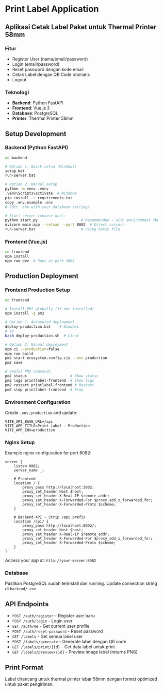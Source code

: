 # Print Label Application

## Aplikasi Cetak Label Paket untuk Thermal Printer 58mm

### Fitur
- Register User (nama/email/password)
- Login (email/password) 
- Reset password dengan kode email
- Cetak Label dengan QR Code otomatis
- Logout

### Teknologi
- **Backend**: Python FastAPI
- **Frontend**: Vue.js 3
- **Database**: PostgreSQL
- **Printer**: Thermal Printer 58mm

## Setup Development

### Backend (Python FastAPI)
```bash
cd backend

# Option 1: Quick setup (Windows)
setup.bat
run-server.bat

# Option 2: Manual setup
python -m venv .venv
.venv\Scripts\activate  # Windows
pip install -r requirements.txt
copy .env.example .env
# Edit .env with your database settings

# Start server (choose one):
python start.py                    # Recommended - with environment checks
uvicorn main:app --reload --port 8002  # Direct uvicorn
run-server.bat                     # Using batch file
```

### Frontend (Vue.js)
```bash
cd frontend
npm install
npm run dev  # Runs on port 3002
```

## Production Deployment

### Frontend Production Setup
```bash
cd frontend

# Install PM2 globally (if not installed)
npm install -g pm2

# Option 1: Automated deployment
deploy-production.bat    # Windows
# or
bash deploy-production.sh  # Linux

# Option 2: Manual deployment
npm ci --production=false
npm run build
pm2 start ecosystem.config.cjs --env production
pm2 save

# Useful PM2 commands
pm2 status                    # Show status
pm2 logs printlabel-frontend  # Show logs
pm2 restart printlabel-frontend # Restart
pm2 stop printlabel-frontend  # Stop
```

### Environment Configuration
Create `.env.production` and update:
```
VITE_API_BASE_URL=/api
VITE_APP_TITLE=Print Label - Production
VITE_APP_ENV=production
```

### Nginx Setup
Example nginx configuration for port 8082:
```nginx
server {
    listen 8082;
    server_name _;

    # Frontend
    location / {
        proxy_pass http://localhost:3002;
        proxy_set_header Host $host;
        proxy_set_header X-Real-IP $remote_addr;
        proxy_set_header X-Forwarded-For $proxy_add_x_forwarded_for;
        proxy_set_header X-Forwarded-Proto $scheme;
    }

    # Backend API - Strip /api prefix
    location /api/ {
        proxy_pass http://localhost:8002/;
        proxy_set_header Host $host;
        proxy_set_header X-Real-IP $remote_addr;
        proxy_set_header X-Forwarded-For $proxy_add_x_forwarded_for;
        proxy_set_header X-Forwarded-Proto $scheme;
    }
}
```

Access your app at: `http://your-server:8082`

### Database
Pastikan PostgreSQL sudah terinstall dan running.
Update connection string di `backend/.env`

## API Endpoints
- `POST /auth/register` - Register user baru
- `POST /auth/login` - Login user
- `GET /auth/me` - Get current user profile
- `POST /auth/reset-password` - Reset password
- `GET /labels` - Get semua label user
- `POST /labels/generate` - Generate label dengan QR code
- `GET /labels/print/{id}` - Get data label untuk print
- `GET /labels/preview/{id}` - Preview image label (returns PNG)

## Print Format
Label dirancang untuk thermal printer lebar 58mm dengan format optimized untuk paket pengiriman.